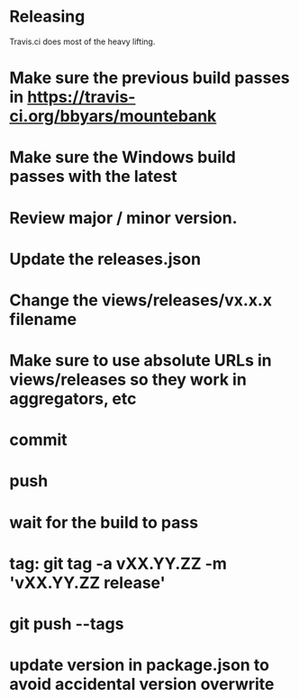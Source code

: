 Releasing
=========

Travis.ci does most of the heavy lifting.

# Make sure the previous build passes in https://travis-ci.org/bbyars/mountebank
# Make sure the Windows build passes with the latest
# Review major / minor version.
# Update the releases.json
# Change the views/releases/vx.x.x filename
# Make sure to use absolute URLs in views/releases so they work in aggregators, etc
# commit
# push
# wait for the build to pass
# tag: git tag -a vXX.YY.ZZ -m 'vXX.YY.ZZ release'
# git push --tags
# update version in package.json to avoid accidental version overwrite
